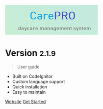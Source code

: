 ![logo](_media/logo.png ':no-zoom')

# Version <small>2.1.9</small>

> User guide

* Built on CodeIgnitor
* Custom language support
* Quick installation
* Easy to maintain

[Website](https://careproapp.com/)
[Get Started](#main)